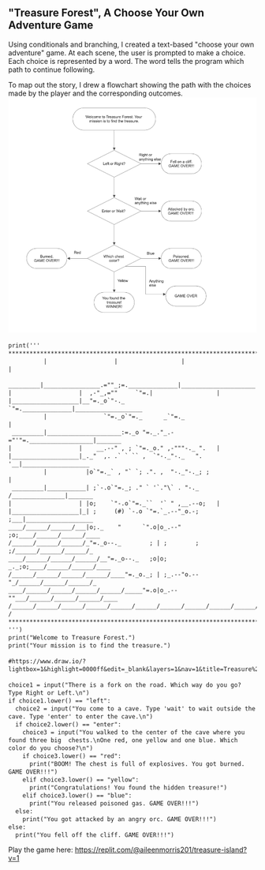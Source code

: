 ## "Treasure Forest", A Choose Your Own Adventure Game

Using conditionals and branching, I created a text-based "choose your own adventure" game. At each scene, the user is prompted to make a choice. 
Each choice is represented by a word. The word tells the program which path to continue following. 

To map out the story, I drew a flowchart showing the path with the choices made by the player and the corresponding outcomes.
![decision_tree](https://github.com/aMorris2016/PythonChallenges/blob/main/05_treasure_forest/flowchart_adventure_game.png)

```
print('''
*******************************************************************************
          |                   |                  |                     |
 _________|________________.=""_;=.______________|_____________________|_______
|                   |  ,-"_,=""     `"=.|                  |
|___________________|__"=._o`"-._        `"=.______________|___________________
          |                `"=._o`"=._      _`"=._                     |
 _________|_____________________:=._o "=._."_.-="'"=.__________________|_______
|                   |    __.--" , ; `"=._o." ,-"""-._ ".   |
|___________________|_._"  ,. .` ` `` ,  `"-._"-._   ". '__|___________________
          |           |o`"=._` , "` `; .". ,  "-._"-._; ;              |
 _________|___________| ;`-.o`"=._; ." ` '`."\` . "-._ /_______________|_______
|                   | |o;    `"-.o`"=._``  '` " ,__.--o;   |
|___________________|_| ;     (#) `-.o `"=.`_.--"_o.-; ;___|___________________
____/______/______/___|o;._    "      `".o|o_.--"    ;o;____/______/______/____
/______/______/______/_"=._o--._        ; | ;        ; ;/______/______/______/_
____/______/______/______/__"=._o--._   ;o|o;     _._;o;____/______/______/____
/______/______/______/______/____"=._o._; | ;_.--"o.--"_/______/______/______/_
____/______/______/______/______/_____"=.o|o_.--""___/______/______/______/____
/______/______/______/______/______/______/______/______/______/______/_____ /
*******************************************************************************
''')
print("Welcome to Treasure Forest.")
print("Your mission is to find the treasure.") 

#https://www.draw.io/?lightbox=1&highlight=0000ff&edit=_blank&layers=1&nav=1&title=Treasure%20Island%20Conditional.drawio#Uhttps%3A%2F%2Fdrive.google.com%2Fuc%3Fid%3D1oDe4ehjWZipYRsVfeAx2HyB7LCQ8_Fvi%26export%3Ddownload

choice1 = input("There is a fork on the road. Which way do you go? Type Right or Left.\n")
if choice1.lower() == "left":
  choice2 = input("You come to a cave. Type 'wait' to wait outside the cave. Type 'enter' to enter the cave.\n")
  if choice2.lower() == "enter":
    choice3 = input("You walked to the center of the cave where you found three big  chests.\nOne red, one yellow and one blue. Which color do you choose?\n")
    if choice3.lower() == "red":
      print("BOOM! The chest is full of explosives. You got burned. GAME OVER!!!")
    elif choice3.lower() == "yellow":
      print("Congratulations! You found the hidden treasure!")
    elif choice3.lower() == "blue":
      print("You released poisoned gas. GAME OVER!!!")
  else: 
    print("You got attacked by an angry orc. GAME OVER!!!")
else:
  print("You fell off the cliff. GAME OVER!!!")
  ```

Play the game here:
https://replit.com/@aileenmorris201/treasure-island?v=1
